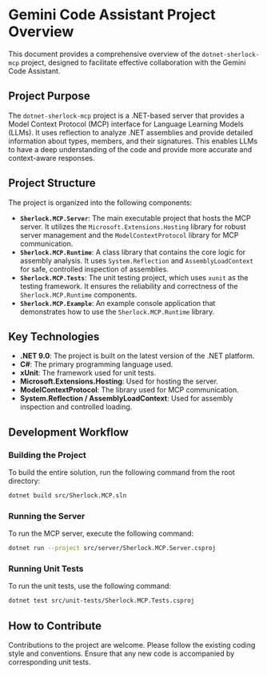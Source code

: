 # Gemini Code Assistant Project Overview

This document provides a comprehensive overview of the `dotnet-sherlock-mcp` project, designed to facilitate effective collaboration with the Gemini Code Assistant.

## Project Purpose

The `dotnet-sherlock-mcp` project is a .NET-based server that provides a Model Context Protocol (MCP) interface for Language Learning Models (LLMs). It uses reflection to analyze .NET assemblies and provide detailed information about types, members, and their signatures. This enables LLMs to have a deep understanding of the code and provide more accurate and context-aware responses.

## Project Structure

The project is organized into the following components:

- **`Sherlock.MCP.Server`**: The main executable project that hosts the MCP server. It utilizes the `Microsoft.Extensions.Hosting` library for robust server management and the `ModelContextProtocol` library for MCP communication.
- **`Sherlock.MCP.Runtime`**: A class library that contains the core logic for assembly analysis. It uses `System.Reflection` and `AssemblyLoadContext` for safe, controlled inspection of assemblies.
- **`Sherlock.MCP.Tests`**: The unit testing project, which uses `xunit` as the testing framework. It ensures the reliability and correctness of the `Sherlock.MCP.Runtime` components.
- **`Sherlock.MCP.Example`**: An example console application that demonstrates how to use the `Sherlock.MCP.Runtime` library.

## Key Technologies

- **.NET 9.0**: The project is built on the latest version of the .NET platform.
- **C#**: The primary programming language used.
- **xUnit**: The framework used for unit tests.
- **Microsoft.Extensions.Hosting**: Used for hosting the server.
- **ModelContextProtocol**: The library used for MCP communication.
- **System.Reflection / AssemblyLoadContext**: Used for assembly inspection and controlled loading.

## Development Workflow

### Building the Project

To build the entire solution, run the following command from the root directory:

```bash
dotnet build src/Sherlock.MCP.sln
```

### Running the Server

To run the MCP server, execute the following command:

```bash
dotnet run --project src/server/Sherlock.MCP.Server.csproj
```

### Running Unit Tests

To run the unit tests, use the following command:

```bash
dotnet test src/unit-tests/Sherlock.MCP.Tests.csproj
```

## How to Contribute

Contributions to the project are welcome. Please follow the existing coding style and conventions. Ensure that any new code is accompanied by corresponding unit tests.

